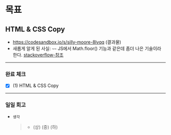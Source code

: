# 목표

## HTML & CSS Copy

- https://codesandbox.io/s/silly-moore-8lvqq (결과물)
- 새롭게 알게 된 사실: `~~` JS에서 Math.floor() 기능과 같은데 좀더 나은 기술이라 한다. [stackoverflow-참조](https://stackoverflow.com/questions/5971645/what-is-the-double-tilde-operator-in-javascript)

---

### 완료 체크

- [x] (1) HTML & CSS Copy

---

### 일일 회고

- `생각`
  > - (상) (중) (하)
